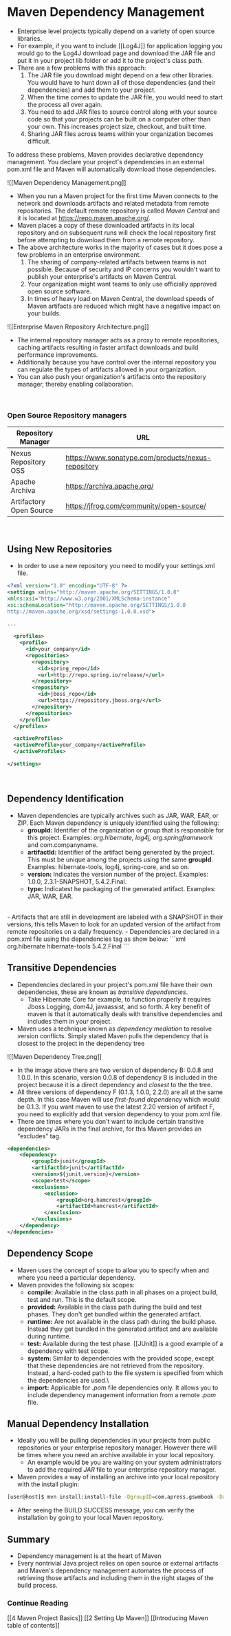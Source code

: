 # Maven Dependency Management
- Enterprise level projects typically depend on a variety of open source libraries. 
- For example, if you want to include [[Log4J]] for application logging you would go to the Log4J download page and download the JAR file and put it in your project lib folder or add it to the project's class path. 
- There are a few problems with this approach:
	1. The JAR file you download might depend on a few other libraries. You would have to hunt down all of those dependencies (and their dependencies) and add them to your project.
	2. When the time comes to update the JAR file, you would need to start the process all over again.
	3. You need to add JAR files to source control along with your source code so that your projects can be built on a computer other than your own. This increases project size, checkout, and built time.
	4. Sharing JAR files across teams within your organization becomes difficult.

To address these problems, Maven provides declarative dependency management. You declare your project's dependencies in an external pom.xml file and Maven will automatically download those dependencies.  

![[Maven Dependency Management.png]]

- When you run a Maven project for the first time Maven connects to the network and downloads artifacts and related metadata from remote repositories. The default remote repository is called *Maven Central* and it is located at https://repo.maven.apache.org/. 
- Maven places a copy of these downloaded artifacts in its local repository and on subsequent runs will check the local repository first before attempting to download them from a remote repository.
- The above architecture works in the majority of cases but it does pose a few problems in an enterprise environment.
	1. The sharing of company-related artifacts between teams is not possible. Because of security and IP concerns you wouldn't want to publish your enterprise's artifacts on Maven Central.
	2. Your organization might want teams to only use officially approved open source software.
	3. In times of heavy load on Maven Central, the download speeds of Maven artifacts are reduced which might have a negative impact on your builds.
  
![[Enterprise Maven Repository Architecture.png]]
- The internal repository manager acts as a proxy to remote repositories, caching artifacts resulting in faster artifact downloads and build performance improvements. 
- Additionally because you have control over the internal repository you can regulate the types of artifacts allowed in your organization. 
- You can also push your organization's artifacts onto the repository manager, thereby enabling collaboration.
<br>


### Open Source Repository managers
| Repository Manager      | URL                                                |
| ----------------------- | -------------------------------------------------- |
| Nexus Repository OSS    | https://www.sonatype.com/products/nexus-repository |
| Apache Archiva          | https://archiva.apache.org/                        |
| Artifactory Open Source | https://jfrog.com/community/open-source/                                                   |

<br>

## Using New Repositories
- In order to use a new repository you need to modify your settings.xml file.  
```xml
<?xml version="1.0" encoding="UTF-8" ?>
<settings xmlns="http://maven.apache.org/SETTINGS/1.0.0"
xmlns:xsi="http://www.w3.org/2001/XMLSchema-instance"
xsi:schemaLocation="http://maven.apache.org/SETTINGS/1.0.0
http://maven.apache.org/xsd/settings-1.0.0.xsd">

...

  <profiles>
    <profile>
      <id>your_company</id>
      <repositories>
        <repository>
          <id>spring_repo</id>
          <url>http://repo.spring.io/release/</url>
        </repository>
        <repository>
          <id>jboss_repo</id>
          <url>https://repository.jboss.org/</url>
        </repository>
	  </repositories>
	</profile>
  </profiles>

  <activeProfiles>
  <activeProfile>your_company</activeProfile>
  </activeProfiles>

</settings>
```

<br>

## Dependency Identification
- Maven dependencies are typically archives such as JAR, WAR, EAR, or ZIP. Each Maven dependency is uniquely identified using the following:
	- **groupId:** Identifier of the organization or group that is responsible for this project. Examples: *org.hibernate, log4j, org.springframework* and com.companyname.
	- **artifactId:** Identifier of the artifact being generated by the project. This must be unique among the projects using the same **groupId**. Examples: hibernate-tools, log4j, spring-core, and so on.
	- **version:** Indicates the version number of the project. Examples: 1.0.0, 2.3.1-SNAPSHOT, 5.4.2.Final.
	- **type:** Indicatest he packaging of the generated artifact. Examples: JAR, WAR, EAR.
<br>
- Artifacts that are still in development are labeled with a SNAPSHOT in their versions, this tells Maven to look for an updated version of the artifact from remote repositories on a daily frequency.
- Dependencies are declared in a pom.xml file using the dependencies tag as show below:
```xml
<dependencies>
	<dependency>
		<groupId>org.hibernate</groupId>
		<artifactId>hibernate-tools</artifactId>
		<version>5.4.2.Final</version>
	</dependency>
</dependencies>
``` 
<br>

## Transitive Dependencies
- Dependencies declared in your project's pom.xml file have their own dependencies, these are known as *transitive dependencies*. 
	- Take Hibernate Core for example, to function properly it requires Jboss Logging, dom4J, javaassist, and so forth. A key benefit of maven is that it automatically deals with transitive dependencies and includes them in your project.
- Maven uses a technique known as *dependency mediation* to resolve version conflicts. Simply stated Maven pulls the dependency that is closest to the project in the dependency tree  

![[Maven Dependency Tree.png]]
<br>
- In the image above there are two version of dependency B: 0.0.8 and 1.0.0. In this scenario, version 0.0.8 of dependency B is included in the project because it is a direct dependency and *closest* to the the tree. 
- All three versions of dependency F (0.1.3, 1.0.0, 2.2.0) are all at the same depth. In this case Maven will use *first-found dependency* which would be 0.1.3. If you want maven to use the latest 2.20 version of artifact F, you need to explicitly add that version dependency to your pom.xml file.
- There are times where you don't want to include certain transitive dependency JARs in the final archive, for this Maven provides an "excludes" tag.
```xml
<dependencies>
	<dependency>
		<groupId>junit</groupId>
		<artifactId>junit</artifactId>
		<version>${junit.version}</version>
		<scope>test</scope>
		<exclusions>
			<exclusion>
				<groupId>org.hamcrest</groupId>
				<artifactId>hamcrest</artifactId>
			</exclusion>
		</exclusions>
	</dependency>
</dependencies>
```

## Dependency Scope
- Maven uses the concept of scope to allow you to specify when and where you need a particular dependency.
- Maven provides the following six scopes:
	- **compile:** Available in the class path in all phases on a project build, test and run. This is the default scope.
	- **provided:** Available in the class path during the build and test phases. They don't get bundled within the generated artifact. 
	- **runtime:** Are not available in the class path during the build phase. Instead they get bundled in the generated artifact and are available during runtime.
	- **test:** Available during the test phase. [[JUnit]] is a good example of a dependency with test scope.
	- **system:** Similar to dependencies with the provided scope, except that these dependencies are not retrieved from the repository. Instead, a hard-coded path to the file system is specified from which the dependencies are used.\
	- **import:** Applicable for *.pom* file dependencies only. It allows you to include dependency management information from a remote *.pom* file.  

## Manual Dependency Installation
- Ideally you will be pulling dependencies in your projects from public repositories or your enterprise repository manager. However there will be times where you need an archive available in your local repository.
	- An example would be you are waiting on your system administrators to add the required *JAR* file to your enterprise repository manager.
- Maven provides a way of installing an archive into your local repository with the install plugin:
```bash
[user@host]$ mvn install:install-file -DgroupID=com.apress.gswmbook -DartifactId=test    -Dversion=1.0.0 -Dfile=/apress/gswm-book/chapter3/test.jar -Dpackaging=jar -DgeneratePom=true
```
- After seeing the BUILD SUCCESS message, you can verify the installation by going to your local Maven repository.  

## Summary
- Dependency management is at the heart of Maven
- Every nontrivial Java project relies on open source or external artifacts and Maven's dependency management automates the process of retrieving those artifacts and including them in the right stages of the build process.  

### Continue Reading
[[4 Maven Project Basics]]
[[2 Setting Up Maven]]
[[Introducing Maven table of contents]]